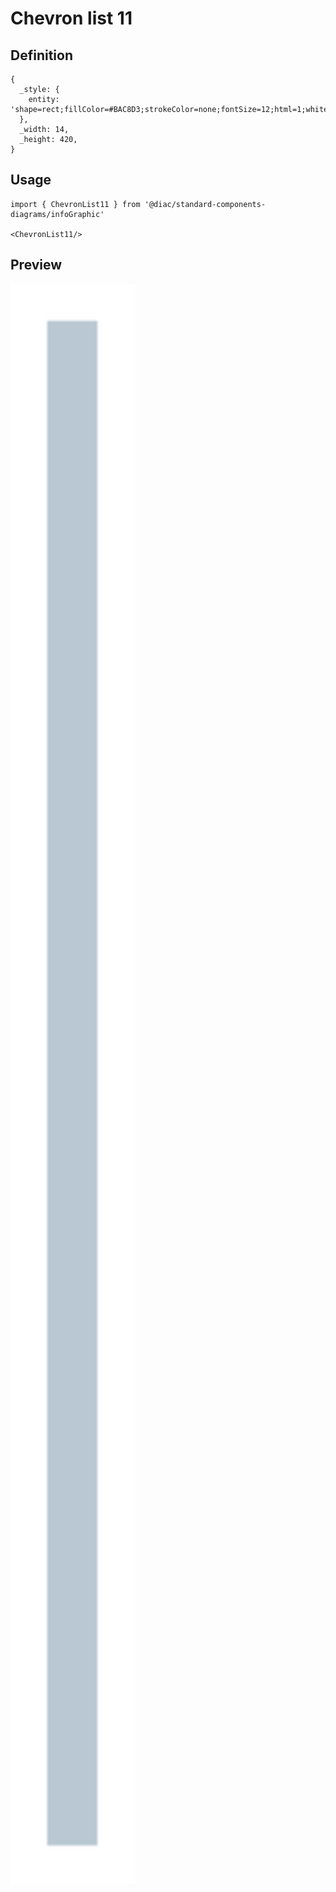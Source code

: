 # Chevron list 11

## Definition

```
{
  _style: { 
    entity: 'shape=rect;fillColor=#BAC8D3;strokeColor=none;fontSize=12;html=1;whiteSpace=wrap;align=left;verticalAlign=top;spacing=5;rounded=0;',
  },
  _width: 14,
  _height: 420,
}
```

## Usage

```
import { ChevronList11 } from '@diac/standard-components-diagrams/infoGraphic'

<ChevronList11/>
```

## Preview

<img src="./chevron-list-11.png" width="200"/>
